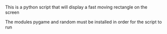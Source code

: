 This is a python script that will display a fast moving rectangle on the screen

The modules pygame and random must be installed in order for the script to run

